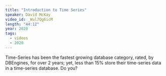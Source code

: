 ```yaml
---
title: "Introduction to Time Series"
speaker: David McKay
video_id: _Wul7Qg6icM
length: "44:12"
year: 2020
tags:
  - videos
  - 2020
---
```

Time-Series has been the fastest growing database category, rated, by DBEngines, for over 2 years; yet, less than 15% store their time-series data in a time-series database. Do you?
